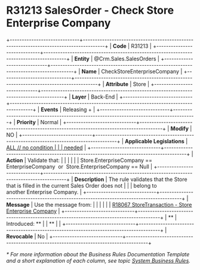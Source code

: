 ﻿---
erp.type: business-rule
erp.entity: Crm.Sales.SalesOrders
---

# R31213 SalesOrder - Check Store Enterprise Company
+-----------------------------+---------------------------------------------------------------------------------------+
| **Code**                    | R31213                                                                                |
+-----------------------------+---------------------------------------------------------------------------------------+
| **Entity**                  | @Crm.Sales.SalesOrders                                                                |
+-----------------------------+---------------------------------------------------------------------------------------+
| **Name**                    | CheckStoreEnterpriseCompany                                                           |
+-----------------------------+---------------------------------------------------------------------------------------+
| **Attribute**               | Store                                                                                 |
+-----------------------------+---------------------------------------------------------------------------------------+
| **Layer**                   | Back-End                                                                              |
+-----------------------------+---------------------------------------------------------------------------------------+
| **Events**                  | Releasing +                                                                           |
+-----------------------------+---------------------------------------------------------------------------------------+
| **Priority**                | Normal                                                                                |
+-----------------------------+---------------------------------------------------------------------------------------+
| **Modify**                  | NO                                                                                    |
+-----------------------------+---------------------------------------------------------------------------------------+
| **Applicable Legislations** | [ALL // no condition                                                                  |
|                             | needed](xref:applicable-legislations)                                                 |
+-----------------------------+---------------------------------------------------------------------------------------+
| **Action**                  | Validate that:                                                                        |
|                             |                                                                                       |
|                             | Store.EnterpriseCompany == EnterpriseCompany  or  Store.EnterpriseCompany == Null     |
+-----------------------------+---------------------------------------------------------------------------------------+
| **Description**             | The rule validates that the Store that is filled in the current Sales Order does not  |
|                             | belong to another Enterprise Company.                                                 |
+-----------------------------+---------------------------------------------------------------------------------------+
| **Message**                 | Use the message from:                                                                 |
|                             |                                                                                       |
|                             | [R18067 StoreTransaction - Store Enterprise Company](R18067.md)                       |
+-----------------------------+---------------------------------------------------------------------------------------+
| **                          | Introduced: \*\*                                                                      |
| **                          |                                                                                       |
+-----------------------------+---------------------------------------------------------------------------------------+
| **Revocable**               | No                                                                                    |
+-----------------------------+---------------------------------------------------------------------------------------+

*\* For more information about the Business Rules Documentation Template and a short explanation of each column, see
topic [System Business Rules](../templates/template-description-system-business-rules.md).*
